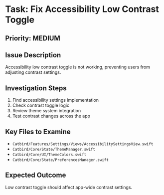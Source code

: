 # Task: Fix Accessibility Low Contrast Toggle

## Priority: MEDIUM

## Issue Description
Accessibility low contrast toggle is not working, preventing users from adjusting contrast settings.

## Investigation Steps
1. Find accessibility settings implementation
2. Check contrast toggle logic
3. Review theme system integration
4. Test contrast changes across the app

## Key Files to Examine
- `Catbird/Features/Settings/Views/AccessibilitySettingsView.swift`
- `Catbird/Core/State/ThemeManager.swift`
- `Catbird/Core/UI/ThemeColors.swift`
- `Catbird/Core/State/PreferencesManager.swift`

## Expected Outcome
Low contrast toggle should affect app-wide contrast settings.